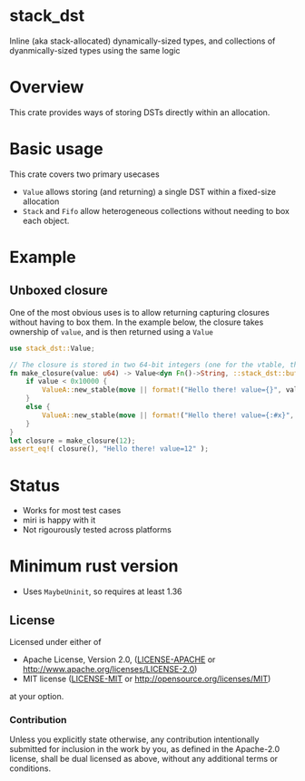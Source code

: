 # stack_dst

Inline (aka stack-allocated) dynamically-sized types, and collections of dyanmically-sized types using the same logic

# Overview
This crate provides ways of storing DSTs directly within an allocation.

# Basic usage
This crate covers two primary usecases
- `Value` allows storing (and returning) a single DST within a fixed-size allocation
- `Stack` and `Fifo` allow heterogeneous collections without needing to box each object.

# Example

## Unboxed closure
One of the most obvious uses is to allow returning capturing closures without having to box them. In the example below, the closure
takes ownership of `value`, and is then returned using a `Value`
```rust
use stack_dst::Value;

// The closure is stored in two 64-bit integers (one for the vtable, the other for the value)
fn make_closure(value: u64) -> Value<dyn Fn()->String, ::stack_dst::buffers::U64_2> {
    if value < 0x10000 {
        ValueA::new_stable(move || format!("Hello there! value={}", value), |v| v as _).ok().expect("Closure doesn't fit")
    }
    else {
        ValueA::new_stable(move || format!("Hello there! value={:#x}", value), |v| v as _).ok().expect("Closure doesn't fit")
    }
}
let closure = make_closure(12);
assert_eq!( closure(), "Hello there! value=12" );
```

# Status
- Works for most test cases
- miri is happy with it
- Not rigourously tested across platforms

# Minimum rust version
- Uses `MaybeUninit`, so requires at least 1.36

## License

Licensed under either of

 * Apache License, Version 2.0, ([LICENSE-APACHE](LICENSE-APACHE) or http://www.apache.org/licenses/LICENSE-2.0)
 * MIT license ([LICENSE-MIT](LICENSE-MIT) or http://opensource.org/licenses/MIT)

at your option.

### Contribution

Unless you explicitly state otherwise, any contribution intentionally
submitted for inclusion in the work by you, as defined in the Apache-2.0
license, shall be dual licensed as above, without any additional terms or
conditions.
